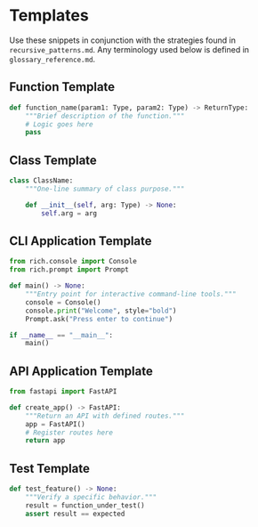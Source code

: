 # Templates

Use these snippets in conjunction with the strategies found in
`recursive_patterns.md`. Any terminology used below is defined in
`glossary_reference.md`.

## Function Template
```python
def function_name(param1: Type, param2: Type) -> ReturnType:
    """Brief description of the function."""
    # Logic goes here
    pass
```

## Class Template
```python
class ClassName:
    """One-line summary of class purpose."""

    def __init__(self, arg: Type) -> None:
        self.arg = arg
```

## CLI Application Template
```python
from rich.console import Console
from rich.prompt import Prompt

def main() -> None:
    """Entry point for interactive command-line tools."""
    console = Console()
    console.print("Welcome", style="bold")
    Prompt.ask("Press enter to continue")

if __name__ == "__main__":
    main()
```

## API Application Template
```python
from fastapi import FastAPI

def create_app() -> FastAPI:
    """Return an API with defined routes."""
    app = FastAPI()
    # Register routes here
    return app
```

## Test Template
```python
def test_feature() -> None:
    """Verify a specific behavior."""
    result = function_under_test()
    assert result == expected
```
